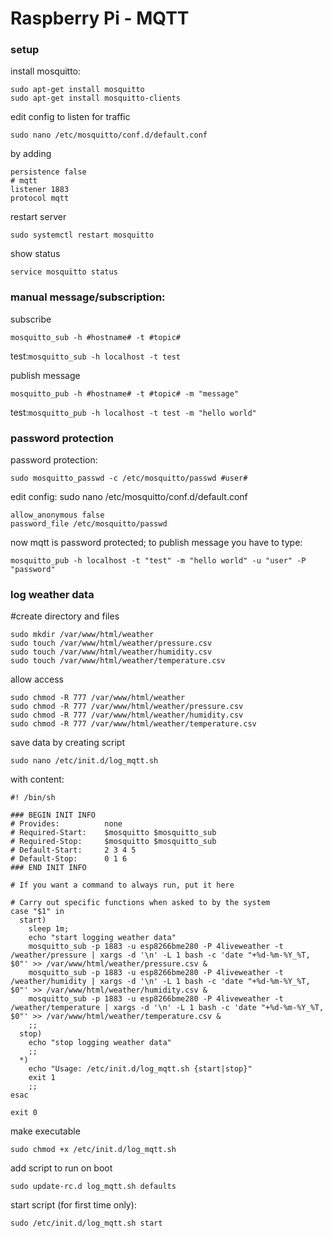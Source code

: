 # Raspberry Pi - MQTT

### setup

install mosquitto:
```
sudo apt-get install mosquitto
sudo apt-get install mosquitto-clients
```

edit config to listen for traffic
```
sudo nano /etc/mosquitto/conf.d/default.conf
```
by adding
```
persistence false
# mqtt
listener 1883
protocol mqtt
```

restart server
```
sudo systemctl restart mosquitto
```
show status
```
service mosquitto status
```

### manual message/subscription:

subscribe
```
mosquitto_sub -h #hostname# -t #topic#
```
test:``mosquitto_sub -h localhost -t test``

publish message
```
mosquitto_pub -h #hostname# -t #topic# -m "message"
```
test:``mosquitto_pub -h localhost -t test -m "hello world"``

### password protection

password protection:
```
sudo mosquitto_passwd -c /etc/mosquitto/passwd #user#
```
edit config:
sudo nano /etc/mosquitto/conf.d/default.conf
```
allow_anonymous false
password_file /etc/mosquitto/passwd
```
now mqtt is password protected; to publish message you have to type:
```
mosquitto_pub -h localhost -t "test" -m "hello world" -u "user" -P "password"
```

### log weather data

#create directory and files
```
sudo mkdir /var/www/html/weather
sudo touch /var/www/html/weather/pressure.csv
sudo touch /var/www/html/weather/humidity.csv
sudo touch /var/www/html/weather/temperature.csv
```
allow access
```
sudo chmod -R 777 /var/www/html/weather
sudo chmod -R 777 /var/www/html/weather/pressure.csv
sudo chmod -R 777 /var/www/html/weather/humidity.csv
sudo chmod -R 777 /var/www/html/weather/temperature.csv
```
save data by creating script
```
sudo nano /etc/init.d/log_mqtt.sh
```
with content:
```
#! /bin/sh

### BEGIN INIT INFO
# Provides:          none
# Required-Start:    $mosquitto $mosquitto_sub
# Required-Stop:     $mosquitto $mosquitto_sub
# Default-Start:     2 3 4 5
# Default-Stop:      0 1 6
### END INIT INFO

# If you want a command to always run, put it here

# Carry out specific functions when asked to by the system
case "$1" in
  start)
    sleep 1m;
    echo "start logging weather data"
    mosquitto_sub -p 1883 -u esp8266bme280 -P 4liveweather -t /weather/pressure | xargs -d '\n' -L 1 bash -c 'date "+%d-%m-%Y_%T, $0"' >> /var/www/html/weather/pressure.csv &
    mosquitto_sub -p 1883 -u esp8266bme280 -P 4liveweather -t /weather/humidity | xargs -d '\n' -L 1 bash -c 'date "+%d-%m-%Y_%T, $0"' >> /var/www/html/weather/humidity.csv &
    mosquitto_sub -p 1883 -u esp8266bme280 -P 4liveweather -t /weather/temperature | xargs -d '\n' -L 1 bash -c 'date "+%d-%m-%Y_%T, $0"' >> /var/www/html/weather/temperature.csv &
    ;;
  stop)
    echo "stop logging weather data"
    ;;
  *)
    echo "Usage: /etc/init.d/log_mqtt.sh {start|stop}"
    exit 1
    ;;
esac

exit 0
```

make executable
```
sudo chmod +x /etc/init.d/log_mqtt.sh
```
add script to run on boot
```
sudo update-rc.d log_mqtt.sh defaults
```
start script (for first time only):
```
sudo /etc/init.d/log_mqtt.sh start
```
